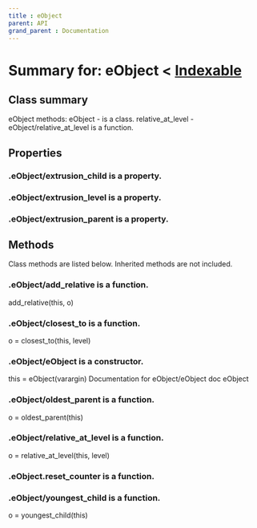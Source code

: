 ```yaml
---
title : eObject
parent: API
grand_parent : Documentation
---
```

# Summary for: **eObject**  < [Indexable](Indexable.html)

## Class summary

eObject methods:
eObject - is a class.
relative_at_level - eObject/relative_at_level is a function.

## Properties

### .eObject/**extrusion_child** is a property.

### .eObject/**extrusion_level** is a property.

### .eObject/**extrusion_parent** is a property.


## Methods

Class methods are listed below. Inherited methods are not included.

### .eObject/**add_relative** is a function.
add_relative(this, o)

### .eObject/**closest_to** is a function.
o = closest_to(this, level)

### .**eObject**/eObject is a constructor.
this = eObject(varargin)
Documentation for eObject/eObject
doc eObject

### .eObject/**oldest_parent** is a function.
o = oldest_parent(this)

### .eObject/**relative_at_level** is a function.
o = relative_at_level(this, level)

### .eObject.**reset_counter** is a function.

### .eObject/**youngest_child** is a function.
o = youngest_child(this)


